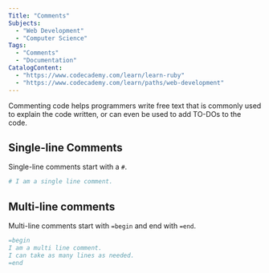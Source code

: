 ```yaml
---
Title: "Comments"
Subjects:
  - "Web Development"
  - "Computer Science"
Tags: 
  - "Comments"
  - "Documentation"
CatalogContent:
  - "https://www.codecademy.com/learn/learn-ruby"
  - "https://www.codecademy.com/learn/paths/web-development"
---
```


Commenting code helps programmers write free text that is commonly used to explain the code written, or can even be used to add TO-DOs to the code. 

## Single-line Comments

Single-line comments start with a ``#``.

```rb
# I am a single line comment.
```

## Multi-line comments

Multi-line comments start with ``=begin`` and end with ``=end``.

```rb
=begin
I am a multi line comment. 
I can take as many lines as needed.
=end
```
